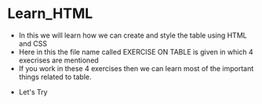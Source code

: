 # Learn_HTML
- In this we will learn how we can create and style the table using HTML and CSS
- Here in this the file name called EXERCISE ON TABLE is given in which 4 execrises are mentioned
- If you work in these 4 exercises then we can learn most of the important things related to table.

* Let's Try
